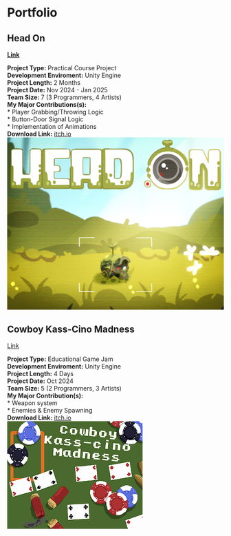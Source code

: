 # Portfolio




## Head On
[**Link**](https://salmaster1.github.io/Portfolio/Projects/HeadOn)

**Project Type:** Practical Course Project  
**Development Enviroment:** Unity Engine  
**Project Length:** 2 Months  
**Project Date:** Nov 2024 - Jan 2025  
**Team Size:** 7 (3 Programmers, 4 Artists)  
**My Major Contributions(s):**  
	* Player Grabbing/Throwing Logic  
	* Button-Door Signal Logic  
	* Implementation of Animations  
**Download Link:** [itch.io](https://yrgo-game-creator.itch.io/head-on)  
![Head On](/assets/HeadOnTitle.png)

## Cowboy Kass-Cino Madness
[Link](https://salmaster1.github.io/Portfolio/Projects/CowboyKass-CinoMadness)

**Project Type:** Educational Game Jam  
**Development Enviroment:** Unity Engine  
**Project Length:** 4 Days  
**Project Date:** Oct 2024  
**Team Size:** 5 (2 Programmers, 3 Artists)  
**My Major Contribution(s):**  
	* Weapon system  
	* Enemies & Enemy Spawning  
**Download Link:** [itch.io](https://salmaster.itch.io/cowboy-kass-cino-madness)  
![Cowboy Kass-Cino Mandess](/assets/CKCMTitle.png)